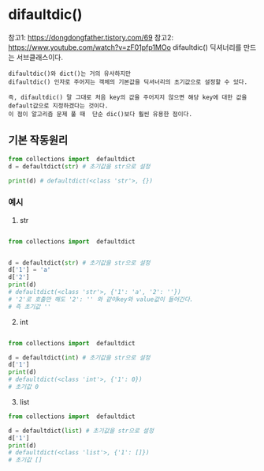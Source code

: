 # difaultdic()
참고1: https://dongdongfather.tistory.com/69
참고2: https://www.youtube.com/watch?v=zF01pfp1MOo
difaultdic() 딕셔너리를 만드는 서브클래스이다.
```
difaultdic()와 dict()는 거의 유사하지만
difaultdic() 인자로 주어지는 객체의 기본값을 딕셔너리의 초기값으로 설정할 수 있다.

즉, difaultdic() 말 그대로 처음 key의 값을 주어지지 않으면 해당 key에 대한 값을 default값으로 지정하겠다는 것이다.
이 점이 알고리즘 문제 풀 때  단순 dic()보다 훨씬 유용한 점이다. 
```

## 기본 작동원리

``` python
from collections import  defaultdict
d = defaultdict(str) # 초기값을 str으로 설정

print(d) # defaultdict(<class 'str'>, {})
```
### 예시

1. str
``` python

from collections import  defaultdict


d = defaultdict(str) # 초기값을 str으로 설정
d['1'] = 'a'
d['2']
print(d)
# defaultdict(<class 'str'>, {'1': 'a', '2': ''})
# '2'로 호출만 해도 '2': '' 와 같이key와 value값이 들어간다.
# 즉 초기값 ''

```
2. int
``` python

from collections import  defaultdict

d = defaultdict(int) # 초기값을 str으로 설정
d['1']
print(d)
# defaultdict(<class 'int'>, {'1': 0})
# 초기값 0

```
3. list

``` python
from collections import  defaultdict

d = defaultdict(list) # 초기값을 str으로 설정
d['1']
print(d)
# defaultdict(<class 'list'>, {'1': []})
# 초기값 []


```
